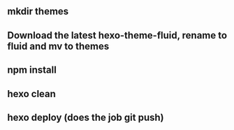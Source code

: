 ## mkdir themes
## Download the latest hexo-theme-fluid, rename to fluid and mv to themes
## npm install
## hexo clean
## hexo deploy (does the job git push)